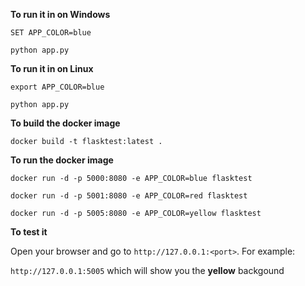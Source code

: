 **To run it in on Windows**

`SET APP_COLOR=blue`

`python app.py`

**To run it in on Linux**

`export APP_COLOR=blue`

`python app.py`

**To build the docker image**

`docker build -t flasktest:latest .`

**To run the docker image**

`docker run -d -p 5000:8080 -e APP_COLOR=blue flasktest`

`docker run -d -p 5001:8080 -e APP_COLOR=red flasktest`

`docker run -d -p 5005:8080 -e APP_COLOR=yellow flasktest`

**To test it**

Open your browser and go to `http://127.0.0.1:<port>`. For example:

`http://127.0.0.1:5005` which will show you the **yellow** backgound
